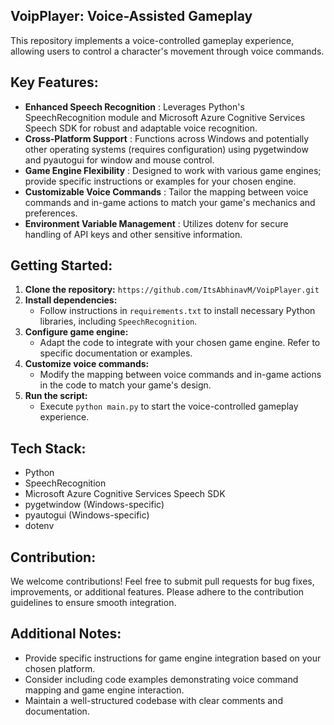## VoipPlayer: Voice-Assisted Gameplay

This repository implements a voice-controlled gameplay experience, allowing users to control a character's movement through voice commands.

## Key Features:
- **Enhanced Speech Recognition** : Leverages Python's SpeechRecognition module and Microsoft Azure Cognitive Services Speech SDK for robust and adaptable voice recognition.
- **Cross-Platform Support** : Functions across Windows and potentially other operating systems (requires configuration) using pygetwindow and pyautogui for window and mouse control.
- **Game Engine Flexibility** : Designed to work with various game engines; provide specific instructions or examples for your chosen engine.
- **Customizable Voice Commands** : Tailor the mapping between voice commands and in-game actions to match your game's mechanics and preferences.
- **Environment Variable Management** : Utilizes dotenv for secure handling of API keys and other sensitive information.

## Getting Started:

1. **Clone the repository:** `https://github.com/ItsAbhinavM/VoipPlayer.git`
2. **Install dependencies:**
   - Follow instructions in `requirements.txt` to install necessary Python libraries, including `SpeechRecognition`.
3. **Configure game engine:**
   - Adapt the code to integrate with your chosen game engine. Refer to specific documentation or examples.
4. **Customize voice commands:**
   - Modify the mapping between voice commands and in-game actions in the code to match your game's design.
5. **Run the script:**
   - Execute `python main.py` to start the voice-controlled gameplay experience.

## Tech Stack:

- Python
- SpeechRecognition
- Microsoft Azure Cognitive Services Speech SDK
- pygetwindow (Windows-specific)
- pyautogui (Windows-specific)
- dotenv

## Contribution:

We welcome contributions! Feel free to submit pull requests for bug fixes, improvements, or additional features. Please adhere to the contribution guidelines to ensure smooth integration.

## Additional Notes:

- Provide specific instructions for game engine integration based on your chosen platform.
- Consider including code examples demonstrating voice command mapping and game engine interaction.
- Maintain a well-structured codebase with clear comments and documentation.
